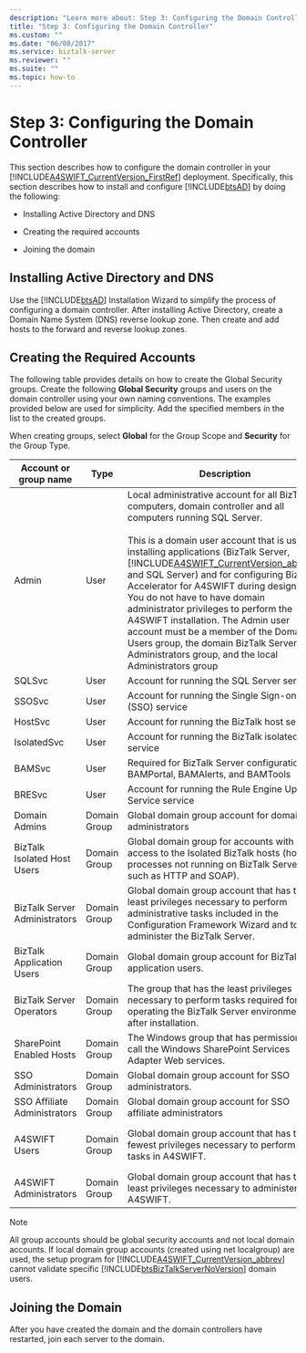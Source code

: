 ```yaml
---
description: "Learn more about: Step 3: Configuring the Domain Controller"
title: "Step 3: Configuring the Domain Controller"
ms.custom: ""
ms.date: "06/08/2017"
ms.service: biztalk-server
ms.reviewer: ""
ms.suite: ""
ms.topic: how-to
---
```

# Step 3: Configuring the Domain Controller
This section describes how to configure the domain controller in your [!INCLUDE[A4SWIFT_CurrentVersion_FirstRef](../../includes/a4swift-currentversion-firstref-md.md)] deployment. Specifically, this section describes how to install and configure [!INCLUDE[btsAD](../../includes/btsad-md.md)] by doing the following:  

-   Installing Active Directory and DNS  

-   Creating the required accounts  

-   Joining the domain  

## Installing Active Directory and DNS  
 Use the [!INCLUDE[btsAD](../../includes/btsad-md.md)] Installation Wizard to simplify the process of configuring a domain controller. After installing Active Directory, create a Domain Name System (DNS) reverse lookup zone. Then create and add hosts to the forward and reverse lookup zones.  

## Creating the Required Accounts  
 The following table provides details on how to create the Global Security groups. Create the following **Global Security** groups and users on the domain controller using your own naming conventions. The examples provided below are used for simplicity. Add the specified members in the list to the created groups.  

 When creating groups, select **Global** for the Group Scope and **Security** for the Group Type.  


|     Account or group name     |     Type     |                                                                                                                                                                                                                                                                                                                          Description                                                                                                                                                                                                                                                                                                                          |                Members                |
|-------------------------------|--------------|---------------------------------------------------------------------------------------------------------------------------------------------------------------------------------------------------------------------------------------------------------------------------------------------------------------------------------------------------------------------------------------------------------------------------------------------------------------------------------------------------------------------------------------------------------------------------------------------------------------------------------------------------------------|---------------------------------------|
|             Admin             |     User     | Local administrative account for all BizTalk computers, domain controller and all computers running SQL Server.<br /><br /> This is a domain user account that is used for installing applications (BizTalk Server, [!INCLUDE[A4SWIFT_CurrentVersion_abbrev](../../includes/a4swift-currentversion-abbrev-md.md)], and SQL Server) and for configuring BizTalk Accelerator for A4SWIFT during design time. You do not have to have domain administrator privileges to perform the A4SWIFT installation. The Admin user account must be a member of the Domain Users group, the domain BizTalk Server Administrators group, and the local Administrators group |                                       |
|            SQLSvc             |     User     |                                                                                                                                                                                                                                                                                                          Account for running the SQL Server service                                                                                                                                                                                                                                                                                                           |                                       |
|            SSOSvc             |     User     |                                                                                                                                                                                                                                                                                                     Account for running the Single Sign-on (SSO) service                                                                                                                                                                                                                                                                                                      |                                       |
|            HostSvc            |     User     |                                                                                                                                                                                                                                                                                                         Account for running the BizTalk host service                                                                                                                                                                                                                                                                                                          |                                       |
|          IsolatedSvc          |     User     |                                                                                                                                                                                                                                                                                                       Account for running the BizTalk isolated service                                                                                                                                                                                                                                                                                                        |                                       |
|            BAMSvc             |     User     |                                                                                                                                                                                                                                                                                        Required for BizTalk Server configuration of BAMPortal, BAMAlerts, and BAMTools                                                                                                                                                                                                                                                                                        |                                       |
|            BRESvc             |     User     |                                                                                                                                                                                                                                                                                                  Account for running the Rule Engine Update Service service                                                                                                                                                                                                                                                                                                   |                                       |
|         Domain Admins         | Domain Group |                                                                                                                                                                                                                                                                                                     Global domain group account for domain administrators                                                                                                                                                                                                                                                                                                     |                                       |
|  BizTalk Isolated Host Users  | Domain Group |                                                                                                                                                                                                                                                       Global domain group for accounts with access to the Isolated BizTalk hosts (host processes not running on BizTalk Server, such as HTTP and SOAP).                                                                                                                                                                                                                                                       |     \<IsolatedSvc\>, \<HostSvc\>      |
| BizTalk Server Administrators | Domain Group |                                                                                                                                                                                                                                   Global domain group account that has the least privileges necessary to perform administrative tasks included in the Configuration Framework Wizard and to administer the BizTalk Server.                                                                                                                                                                                                                                    |               \<Admin\>               |
|   BizTalk Application Users   | Domain Group |                                                                                                                                                                                                                                                                                                  Global domain group account for BizTalk application users.                                                                                                                                                                                                                                                                                                   |              \<HostSvc\>              |
|   BizTalk Server Operators    | Domain Group |                                                                                                                                                                                                                                                         The group that has the least privileges necessary to perform tasks required for operating the BizTalk Server environment after installation.                                                                                                                                                                                                                                                          |                                       |
|   SharePoint Enabled Hosts    | Domain Group |                                                                                                                                                                                                                                                                             The Windows group that has permissions to call the Windows SharePoint Services Adapter Web services.                                                                                                                                                                                                                                                                              |              \<HostSvc\>              |
|      SSO Administrators       | Domain Group |                                                                                                                                                                                                                                                                                                      Global domain group account for SSO administrators.                                                                                                                                                                                                                                                                                                      |         \<Admin\>, \<SSOSvc\>         |
| SSO Affiliate Administrators  | Domain Group |                                                                                                                                                                                                                                                                                                 Global domain group account for SSO affiliate administrators                                                                                                                                                                                                                                                                                                  |               \<Admin\>               |
|         A4SWIFT Users         | Domain Group |                                                                                                                                                                                                                                                                            Global domain group account that has the fewest privileges necessary to perform basic tasks in A4SWIFT.                                                                                                                                                                                                                                                                            | \<HostSvc\>, Additional Network Users |
|    A4SWIFT Administrators     | Domain Group |                                                                                                                                                                                                                                                                                  Global domain group account that has the least privileges necessary to administer A4SWIFT.                                                                                                                                                                                                                                                                                   |               \<Admin\>               |

> [!NOTE]
>  All group accounts should be global security accounts and not local domain accounts. If local domain group accounts (created using net localgroup) are used, the setup program for [!INCLUDE[A4SWIFT_CurrentVersion_abbrev](../../includes/a4swift-currentversion-abbrev-md.md)] cannot validate specific [!INCLUDE[btsBizTalkServerNoVersion](../../includes/btsbiztalkservernoversion-md.md)] domain users.  

## Joining the Domain  
 After you have created the domain and the domain controllers have restarted, join each server to the domain.
